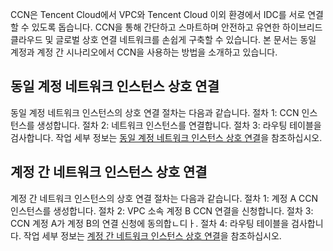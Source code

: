 CCN은 Tencent Cloud에서 VPC와 Tencent Cloud 이외 환경에서 IDC를 서로 연결할 수 있도록 돕습니다. CCN을 통해 간단하고 스마트하며 안전하고 유연한 하이브리드 클라우드 및 글로벌 상호 연결 네트워크를 손쉽게 구축할 수 있습니다. 본 문서는 동일 계정과 계정 간 시나리오에서 CCN을 사용하는 방법을 소개하고 있습니다.

## 동일 계정 네트워크 인스턴스 상호 연결
동일 계정 네트워크 인스턴스의 상호 연결 절차는 다음과 같습니다.
절차 1: CCN 인스턴스를 생성합니다.
절차 2: 네트워크 인스턴스를 연결합니다.
절차 3: 라우팅 테이블을 검사합니다.
작업 세부 정보는 [동일 계정 네트워크 인스턴스 상호 연결](https://cloud.tencent.com/document/product/877/30804)을 참조하십시오.

## 계정 간 네트워크 인스턴스 상호 연결
계정 간 네트워크 인스턴스의 상호 연결 절차는 다음과 같습니다.
절차 1: 계정 A CCN 인스턴스를 생성합니다.
절차 2: VPC 소속 계정 B CCN 연결을 신청합니다.
절차 3: CCN 계정 A가 계정 B의 연결 신청에 동의합ㄴ디ㅏ.
절차 4: 라우팅 테이블을 검사합니다.
작업 세부 정보는 [계정 간 네트워크 인스턴스 상호 연결](https://cloud.tencent.com/document/product/877/30805)을 참조하십시오.

